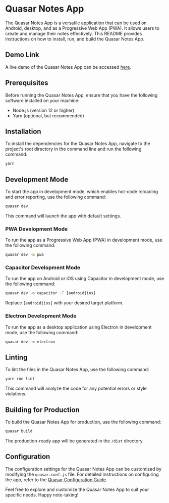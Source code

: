 # Quasar Notes App

The Quasar Notes App is a versatile application that can be used on Android, desktop, and as a Progressive Web App (PWA). It allows users to create and manage their notes effectively. This README provides instructions on how to install, run, and build the Quasar Notes App.

## Demo Link

A live demo of the Quasar Notes App can be accessed [here](https://my-quasar-notes-app.netlify.app/#/).

## Prerequisites

Before running the Quasar Notes App, ensure that you have the following software installed on your machine:

- Node.js (version 12 or higher)
- Yarn (optional, but recommended)

## Installation

To install the dependencies for the Quasar Notes App, navigate to the project's root directory in the command line and run the following command:

```bash
yarn
```

## Development Mode

To start the app in development mode, which enables hot-code reloading and error reporting, use the following command:

```bash
quasar dev
```

This command will launch the app with default settings.

### PWA Development Mode

To run the app as a Progressive Web App (PWA) in development mode, use the following command:

```bash
quasar dev -m pwa
```

### Capacitor Development Mode

To run the app on Android or iOS using Capacitor in development mode, use the following command:

```bash
quasar dev -m capacitor -T [android|ios]
```

Replace `[android|ios]` with your desired target platform.

### Electron Development Mode

To run the app as a desktop application using Electron in development mode, use the following command:

```bash
quasar dev -m electron
```

## Linting

To lint the files in the Quasar Notes App, use the following command:

```bash
yarn run lint
```

This command will analyze the code for any potential errors or style violations.

## Building for Production

To build the Quasar Notes App for production, use the following command:

```bash
quasar build
```

The production-ready app will be generated in the `/dist` directory.

## Configuration

The configuration settings for the Quasar Notes App can be customized by modifying the `quasar.conf.js` file. For detailed instructions on configuring the app, refer to the [Quasar Configuration Guide](https://v2.quasar.dev/quasar-cli/quasar-conf-js).

Feel free to explore and customize the Quasar Notes App to suit your specific needs. Happy note-taking!

